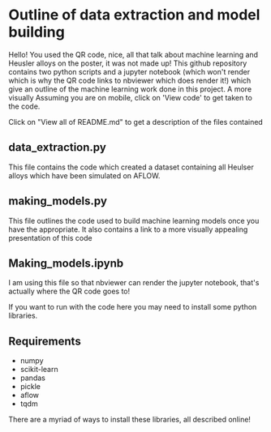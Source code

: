# Outline of data extraction and model building

Hello! You used the QR code, nice, all that talk about machine learning and Heusler alloys on the poster, it was not made up! 
This github repository contains two python scripts and a jupyter notebook (which won't render which is why the QR code links to nbviewer which does render it!) which give an outline of the machine learning work done in this project. A more visually Assuming you are on mobile, click on 'View code' to get taken to the code. 

Click on "View all of README.md" to get a description of the files contained

## data_extraction.py

This file contains the code which created a dataset containing all Heulser alloys which have been simulated on AFLOW.

## making_models.py

This file outlines the code used to build machine learning models once you have the appropriate. It also contains a link to a more visually appealing presentation of this code

## Making_models.ipynb

I am using this file so that nbviewer can render the jupyter notebook, that's actually where the QR code goes to!

If you want to run with the code here you may need to install some python libraries.

## Requirements
* numpy
* scikit-learn
* pandas
* pickle
* aflow 
* tqdm

There are a myriad of ways to install these libraries, all described online!




